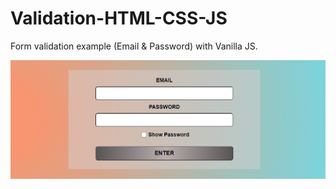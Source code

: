 # Validation-HTML-CSS-JS

Form validation example (Email & Password) with Vanilla JS.

![app image](images/image.png)
